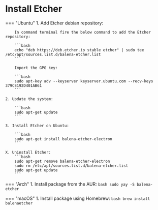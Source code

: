 # Install Etcher

=== "Ubuntu"
    1. Add Etcher debian repository:
        
        In command terminal fire the below command to add the Etcher repository:
        
        ```bash
        echo "deb https://deb.etcher.io stable etcher" | sudo tee /etc/apt/sources.list.d/balena-etcher.list
        ```
        
        Import the GPG key:
        
        ```bash
        sudo apt-key adv --keyserver keyserver.ubuntu.com --recv-keys 379CE192D401AB61
        ```

    2. Update the system:
        
        ```bash
        sudo apt-get update
        ```

    3. Install Etcher on Ubuntu:
        
        ```bash
        sudo apt-get install balena-etcher-electron
        ```

    X. Uninstall Etcher:
        ```bash
        sudo apt-get remove balena-etcher-electron
        sudo rm /etc/apt/sources.list.d/balena-etcher.list
        sudo apt-get update
        ```

=== "Arch"
    1. Install package from the AUR:
        ``` bash
        sudo yay -S balena-etcher
        ```

=== "macOS"
    1. Install package using Homebrew:
        ``` bash
        brew install balenaetcher
        ```